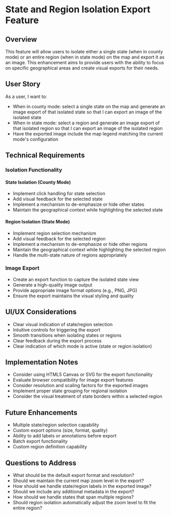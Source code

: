# State and Region Isolation Export Feature

## Overview
This feature will allow users to isolate either a single state (when in county mode) or an entire region (when in state mode) on the map and export it as an image. This enhancement aims to provide users with the ability to focus on specific geographical areas and create visual exports for their needs.

## User Story
As a user, I want to:
- When in county mode: select a single state on the map and generate an image export of that isolated state so that I can export an image of the isolated state
- When in state mode: select a region and generate an image export of that isolated region so that I can export an image of the isolated region
- Have the exported image include the map legend matching the current mode's configuration

## Technical Requirements

### Isolation Functionality
#### State Isolation (County Mode)
- Implement click handling for state selection
- Add visual feedback for the selected state
- Implement a mechanism to de-emphasize or hide other states
- Maintain the geographical context while highlighting the selected state

#### Region Isolation (State Mode)
- Implement region selection mechanism
- Add visual feedback for the selected region
- Implement a mechanism to de-emphasize or hide other regions
- Maintain the geographical context while highlighting the selected region
- Handle the multi-state nature of regions appropriately

### Image Export
- Create an export function to capture the isolated state view
- Generate a high-quality image output
- Provide appropriate image format options (e.g., PNG, JPG)
- Ensure the export maintains the visual styling and quality

## UI/UX Considerations
- Clear visual indication of state/region selection
- Intuitive controls for triggering the export
- Smooth transitions when isolating states or regions
- Clear feedback during the export process
- Clear indication of which mode is active (state or region isolation)

## Implementation Notes
- Consider using HTML5 Canvas or SVG for the export functionality
- Evaluate browser compatibility for image export features
- Consider resolution and scaling factors for the exported images
- Implement proper state grouping for regional isolation
- Consider the visual treatment of state borders within a selected region

## Future Enhancements
- Multiple state/region selection capability
- Custom export options (size, format, quality)
- Ability to add labels or annotations before export
- Batch export functionality
- Custom region definition capability

## Questions to Address
- What should be the default export format and resolution?
- Should we maintain the current map zoom level in the export?
- How should we handle state/region labels in the exported image?
- Should we include any additional metadata in the export?
- How should we handle states that span multiple regions?
- Should region isolation automatically adjust the zoom level to fit the entire region? 